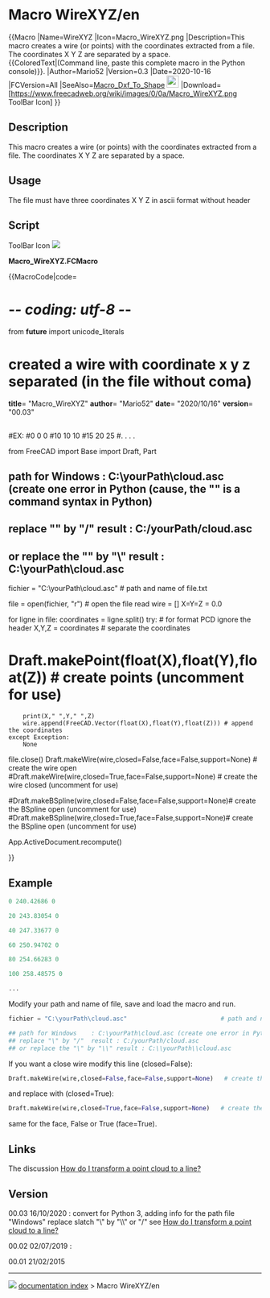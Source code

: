 # Macro WireXYZ/en
{{Macro
|Name=WireXYZ
|Icon=Macro_WireXYZ.png
|Description=This macro creates a wire (or points) with the coordinates extracted from a file. The coordinates X Y Z are separated by a space.<br/>{{ColoredText|(Command line, paste this complete macro in the Python console)}}.
|Author=Mario52
|Version=0.3
|Date=2020-10-16
|FCVersion=All
|SeeAlso=[Macro_Dxf_To_Shape](Macro_Dxf_To_Shape.md) <img src="images/Macro_Dxf_To_Shape.png" width=24px>
|Download=[https://www.freecadweb.org/wiki/images/0/0a/Macro_WireXYZ.png ToolBar Icon]
}}

## Description

This macro creates a wire (or points) with the coordinates extracted from a file. The coordinates X Y Z are separated by a space.

## Usage

The file must have three coordinates X Y Z in ascii format without header

## Script

ToolBar Icon ![](images/Macro_WireXYZ.png )

**Macro_WireXYZ.FCMacro**


{{MacroCode|code=
# -*- coding: utf-8 -*-
from __future__ import unicode_literals
# created a wire with coordinate x y z separated (in the file without coma)
__title__= "Macro_WireXYZ"
__author__= "Mario52"
__date__= "2020/10/16"
__version__= "00.03"
##
#EX:
#0 0 0
#10 10 10
#15 20 25
#. . . .

from FreeCAD import Base
import Draft, Part

## path for Windows    : C:\yourPath\cloud.asc (create one error in Python (cause, the "\" is a command syntax in Python)
## replace "\" by "/"  result : C:/yourPath/cloud.asc 
## or replace the "\" by "\\" result : C:\\yourPath\\cloud.asc 

fichier = "C:\\yourPath\\cloud.asc"                          # path and name of file.txt

file = open(fichier, "r")                                  # open the file read
wire = []
X=Y=Z = 0.0

for ligne in file:
    coordinates = ligne.split()
    try:                                                        # for format PCD ignore the header
        X,Y,Z = coordinates                                     # separate the coordinates
#        Draft.makePoint(float(X),float(Y),float(Z))            # create points (uncomment for use)
        print(X," ",Y," ",Z)
        wire.append(FreeCAD.Vector(float(X),float(Y),float(Z))) # append the coordinates
    except Exception:
        None
file.close()
Draft.makeWire(wire,closed=False,face=False,support=None)   # create the wire open
#Draft.makeWire(wire,closed=True,face=False,support=None)   # create the wire closed (uncomment for use)

#Draft.makeBSpline(wire,closed=False,face=False,support=None)# create the BSpline open (uncomment for use)
#Draft.makeBSpline(wire,closed=True,face=False,support=None)# create the BSpline open (uncomment for use)

App.ActiveDocument.recompute()

}}

## Example


```python
0 240.42686 0

20 243.83054 0

40 247.33677 0

60 250.94702 0

80 254.66283 0

100 258.48575 0

...
```

Modify your path and name of file, save and load the macro and run.


```python
fichier = "C:\yourPath\cloud.asc"                          # path and name of file.txt

## path for Windows    : C:\yourPath\cloud.asc (create one error in Python (cause, the "\" is a command syntax in Python)
## replace "\" by "/"  result : C:/yourPath/cloud.asc 
## or replace the "\" by "\\" result : C:\\yourPath\\cloud.asc 

```

If you want a close wire modify this line (closed=False):


```python
Draft.makeWire(wire,closed=False,face=False,support=None)   # create the wire open
```

and replace with (closed=True):


```python
Draft.makeWire(wire,closed=True,face=False,support=None)   # create the wire closed
```

same for the face, False or True (face=True).

## Links

The discussion [How do I transform a point cloud to a line?](http://forum.freecadweb.org/viewtopic.php?f=3&t=7828)

## Version

00.03 16/10/2020 : convert for Python 3, adding info for the path file \"Windows\" replace slatch \"\\\" by \"\\\\\" or \"/\" see [How do I transform a point cloud to a line?](https://forum.freecadweb.org/viewtopic.php?f=3&t=7828)

00.02 02/07/2019 :

00.01 21/02/2015



---
![](images/Right_arrow.png) [documentation index](../README.md) > Macro WireXYZ/en
